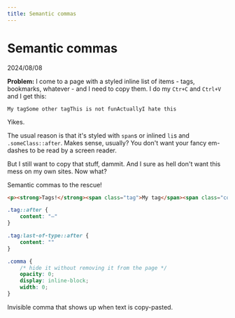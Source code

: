 ```yaml
---
title: Semantic commas
---
```

# Semantic commas
2024/08/08

**Problem:** I come to a page with a styled inline list of items - tags, bookmarks, whatever - and I need to copy them. I do my `Ctr+C` and `Ctrl+V` and I get this:

```
My tagSome other tagThis is not funActuallyI hate this 
```

Yikes.

The usual reason is that it's styled with `span`s or inlined `li`s and `.someClass::after`. Makes sense, usually? You don't want your fancy em-dashes to be read by a screen reader.

But I still want to copy that stuff, dammit. And I sure as hell don't want this mess on my own sites. Now what?

Semantic commas to the rescue!

```html
<p><strong>Tags!</strong><span class="tag">My tag</span><span class="comma">, </span><span class="tag">Some other tag</span><span class="comma">, </span><!-- and so on --></p>
```

```css
.tag::after {
    content: "—"
}

.tag:last-of-type::after {
    content: ""
}

.comma {
    /* hide it without removing it from the page */
    opacity: 0;
    display: inline-block;
    width: 0;
}
```

Invisible comma that shows up when text is copy-pasted. 